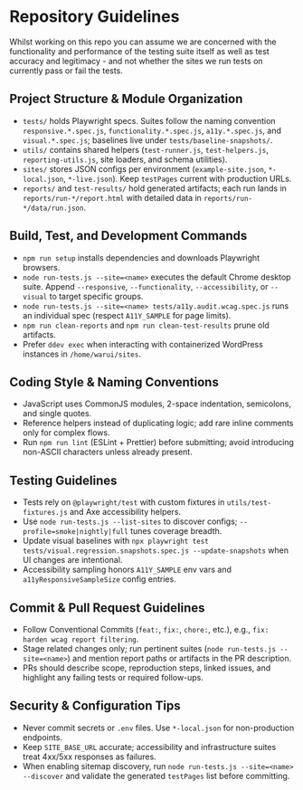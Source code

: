 # Repository Guidelines

Whilst working on this repo you can assume we are concerned with the functionality and performance of the testing suite itself as well as test accuracy and legitimacy - and not whether the sites we run tests on currently pass or fail the tests.

## Project Structure & Module Organization

- `tests/` holds Playwright specs. Suites follow the naming convention `responsive.*.spec.js`, `functionality.*.spec.js`, `a11y.*.spec.js`, and `visual.*.spec.js`; baselines live under `tests/baseline-snapshots/`.
- `utils/` contains shared helpers (`test-runner.js`, `test-helpers.js`, `reporting-utils.js`, site loaders, and schema utilities).
- `sites/` stores JSON configs per environment (`example-site.json`, `*-local.json`, `*-live.json`). Keep `testPages` current with production URLs.
- `reports/` and `test-results/` hold generated artifacts; each run lands in `reports/run-*/report.html` with detailed data in `reports/run-*/data/run.json`.

## Build, Test, and Development Commands

- `npm run setup` installs dependencies and downloads Playwright browsers.
- `node run-tests.js --site=<name>` executes the default Chrome desktop suite. Append `--responsive`, `--functionality`, `--accessibility`, or `--visual` to target specific groups.
- `node run-tests.js --site=<name> tests/a11y.audit.wcag.spec.js` runs an individual spec (respect `A11Y_SAMPLE` for page limits).
- `npm run clean-reports` and `npm run clean-test-results` prune old artifacts.
- Prefer `ddev exec` when interacting with containerized WordPress instances in `/home/warui/sites`.

## Coding Style & Naming Conventions

- JavaScript uses CommonJS modules, 2-space indentation, semicolons, and single quotes.
- Reference helpers instead of duplicating logic; add rare inline comments only for complex flows.
- Run `npm run lint` (ESLint + Prettier) before submitting; avoid introducing non-ASCII characters unless already present.

## Testing Guidelines

- Tests rely on `@playwright/test` with custom fixtures in `utils/test-fixtures.js` and Axe accessibility helpers.
- Use `node run-tests.js --list-sites` to discover configs; `--profile=smoke|nightly|full` tunes coverage breadth.
- Update visual baselines with `npx playwright test tests/visual.regression.snapshots.spec.js --update-snapshots` when UI changes are intentional.
- Accessibility sampling honors `A11Y_SAMPLE` env vars and `a11yResponsiveSampleSize` config entries.

## Commit & Pull Request Guidelines

- Follow Conventional Commits (`feat:`, `fix:`, `chore:`, etc.), e.g., `fix: harden wcag report filtering`.
- Stage related changes only; run pertinent suites (`node run-tests.js --site=<name>`) and mention report paths or artifacts in the PR description.
- PRs should describe scope, reproduction steps, linked issues, and highlight any failing tests or required follow-ups.

## Security & Configuration Tips

- Never commit secrets or `.env` files. Use `*-local.json` for non-production endpoints.
- Keep `SITE_BASE_URL` accurate; accessibility and infrastructure suites treat 4xx/5xx responses as failures.
- When enabling sitemap discovery, run `node run-tests.js --site=<name> --discover` and validate the generated `testPages` list before committing.
